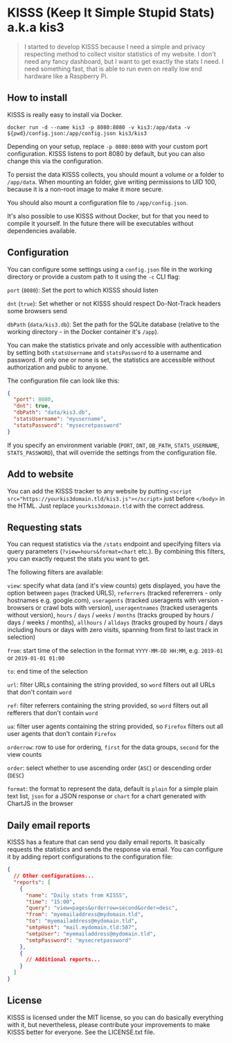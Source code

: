 # KISSS (Keep It Simple Stupid Stats) a.k.a kis3

> I started to develop KISSS because I need a simple and privacy respecting method to collect visitor statistics of my website. I don't need any fancy dashboard, but I want to get exactly the stats I need. I need something fast, that is able to run even on really low end hardware like a Raspberry Pi.

## How to install

KISSS is really easy to install via Docker.

    docker run -d --name kis3 -p 8080:8080 -v kis3:/app/data -v ${pwd}/config.json:/app/config.json kis3/kis3

Depending on your setup, replace `-p 8080:8080` with your custom port configuration. KISSS listens to port 8080 by default, but you can also change this via the configuration.

To persist the data KISSS collects, you should mount a volume or a folder to `/app/data`. When mounting an folder, give writing permissions to UID 100, because it is a non-root image to make it more secure.

You should also mount a configuration file to `/app/config.json`.

It's also possible to use KISSS without Docker, but for that you need to compile it yourself. In the future there will be executables without dependencies available.

## Configuration

You can configure some settings using a `config.json` file in the working directory or provide a custom path to it using the `-c` CLI flag:

`port` (`8080`): Set the port to which KISSS should listen

`dnt` (`true`): Set whether or not KISSS should respect Do-Not-Track headers some browsers send

`dbPath` (`data/kis3.db`): Set the path for the SQLite database (relative to the working directory - in the Docker container it's `/app`).

You can make the statistics private and only accessible with authentication by setting both `statsUsername` and `statsPassword` to a username and password. If only one or none is set, the statistics are accessible without authorization and public to anyone.

The configuration file can look like this:

```json
{
  "port": 8080,
  "dnt": true,
  "dbPath": "data/kis3.db",
  "statsUsername": "myusername",
  "statsPassword": "mysecretpassword"
}
```

If you specify an environment variable (`PORT`, `DNT`, `DB_PATH`, `STATS_USERNAME`, `STATS_PASSWORD`), that will override the settings from the configuration file.

## Add to website

You can add the KISSS tracker to any website by putting `<script src="https://yourkis3domain.tld/kis3.js"></script>` just before `</body>` in the HTML. Just replace `yourkis3domain.tld` with the correct address.

## Requesting stats

You can request statistics via the `/stats` endpoint and specifying filters via query parameters (`?view=hours&format=chart` etc.). By combining this filters, you can exactly request the stats you want to get.

The following filters are available:

`view`: specify what data (and it's view counts) gets displayed, you have the option between `pages` (tracked URLS), `referrers` (tracked refererrers - only hostnames e.g. google.com), `useragents` (tracked useragents with version - browsers or crawl bots with version), `useragentnames` (tracked useragents without version), `hours` / `days` / `weeks` / `months` (tracks grouped by hours / days / weeks / months), `allhours` / `alldays` (tracks grouped by hours / days including hours or days with zero visits, spanning from first to last track in selection)

`from`: start time of the selection in the format `YYYY-MM-DD HH:MM`, e.g. `2019-01` or `2019-01-01 01:00`

`to`: end time of the selection

`url`: filter URLs containing the string provided, so `word` filters out all URLs that don't contain `word`

`ref`: filter referrers containing the string provided, so `word` filters out all refferers that don't contain `word`

`ua`: filter user agents containing the string provided, so `Firefox` filters out all user agents that don't contain `Firefox`

`orderrow`: row to use for ordering, `first` for the data groups, `second` for the view counts

`order`: select whether to use ascending order (`ASC`) or descending order (`DESC`)

`format`: the format to represent the data, default is `plain` for a simple plain text list, `json` for a JSON response or `chart` for a chart generated with ChartJS in the browser

## Daily email reports

KISSS has a feature that can send you daily email reports. It basically requests the statistics and sends the response via email. You can configure it by adding report configurations to the configuration file:

```json
{
  // Other configurations...
  "reports": [
    {
      "name": "Daily stats from KISSS",
      "time": "15:00",
      "query": "view=pages&orderrow=second&order=desc",
      "from": "myemailaddress@mydomain.tld",
      "to": "myemailaddress@mydomain.tld",
      "smtpHost": "mail.mydomain.tld:587",
      "smtpUser": "myemailaddress@mydomain.tld",
      "smtpPassword": "mysecretpassword"
    },
    {
      // Additional reports...
    }
  ]
}
```

## License

KISSS is licensed under the MIT license, so you can do basically everything with it, but nevertheless, please contribute your improvements to make KISSS better for everyone. See the LICENSE.txt file.
